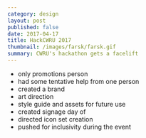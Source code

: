 ```yaml
---
category: design
layout: post
published: false
date: 2017-04-17
title: HackCWRU 2017
thumbnail: /images/farsk/farsk.gif
summary: CWRU's hackathon gets a facelift
---
```

- only promotions person
- had some tentative help from one person
- created a brand
- art direction
- style guide and assets for future use
- created signage day of
- directed icon set creation
- pushed for inclusivity during the event